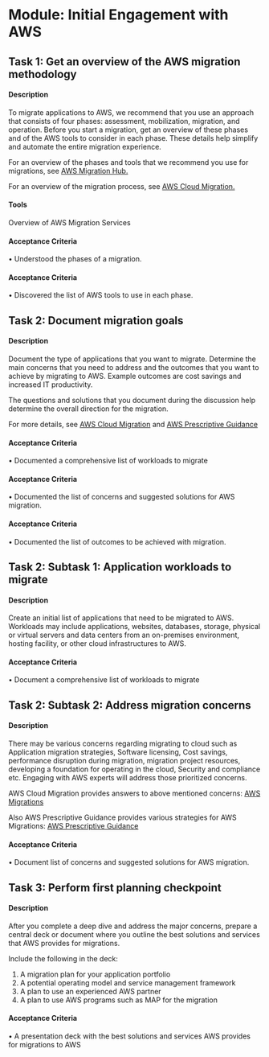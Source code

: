 
# Module: Initial Engagement with AWS
## Task 1: Get an overview of the AWS migration methodology
#### Description
To migrate applications to AWS, we recommend that you use an approach that consists of four phases: assessment, mobilization, migration, and operation. Before you start a migration, get an overview of these phases and of the AWS tools to consider in each phase. These details help simplify and automate the entire migration experience. 

For an overview of the phases and tools that we recommend you use for migrations, see [AWS Migration Hub.](https://aws.amazon.com/migration-hub/.)

For an overview of the migration process, see [AWS Cloud Migration.](https://aws.amazon.com/cloud-migration/.)
#### Tools
Overview of AWS Migration Services
#### Acceptance Criteria
• Understood the phases of a migration.
#### Acceptance Criteria
• Discovered the list of AWS tools to use in each phase.
## Task 2: Document migration goals
#### Description
Document the type of applications that you want to migrate. Determine the main concerns that you need to address and the outcomes that you want to achieve by migrating to AWS. Example outcomes are cost savings and increased IT productivity. 

The questions and solutions that you document during the discussion help determine the overall direction for the migration.  

For more details, see [AWS Cloud Migration](https://aws.amazon.com/cloud-migration/) and [AWS Prescriptive Guidance](https://aws.amazon.com/prescriptive-guidance/.)
#### Acceptance Criteria
• Documented a comprehensive list of workloads to migrate
#### Acceptance Criteria
• Documented the list of concerns and suggested solutions for AWS  migration.  
#### Acceptance Criteria
• Documented the list of outcomes to be achieved with migration. 
## Task 2: Subtask 1: Application workloads to migrate
#### Description
Create  an initial list of applications that need to be migrated to AWS. Workloads may include  applications, websites, databases, storage, physical or virtual servers and  data centers from an on-premises environment, hosting facility, or other  cloud infrastructures to AWS.
#### Acceptance Criteria
•  Document a comprehensive list of workloads to migrate 
## Task 2: Subtask 2: Address migration concerns
#### Description
There  may be various concerns regarding migrating to cloud such as Application  migration strategies, Software licensing, Cost savings, performance  disruption during migration, migration project resources, developing a  foundation for operating in the cloud, Security and compliance etc. Engaging  with AWS experts will address those prioritized concerns.  

AWS Cloud Migration provides answers to above mentioned concerns:  [AWS Migrations](https://aws.amazon.com/cloud-migration/) 

Also AWS Prescriptive Guidance provides various strategies for AWS  Migrations: [AWS Prescriptive Guidance](https://aws.amazon.com/prescriptive-guidance/)
#### Acceptance Criteria
•  Document list of concerns and suggested solutions for AWS migration.
## Task 3: Perform first planning checkpoint
#### Description
After you complete a deep dive and address the major concerns, prepare a central deck or document where you outline the best solutions and services that AWS provides for migrations.  

Include the following in the deck:  
1) A migration plan for your application portfolio
2) A potential operating model and service management framework
3) A plan to use an experienced AWS partner
4) A plan to use AWS programs such as MAP for the migration
#### Acceptance Criteria
•  A presentation deck with the best solutions and services AWS provides for migrations to AWS